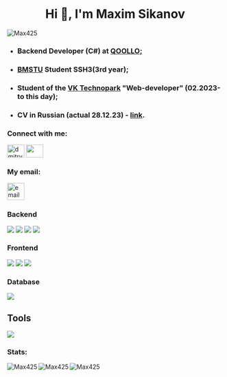 <h1 align="center">Hi 👋, I'm Maxim Sikanov</h1>

<p align="left"> <img src="https://komarev.com/ghpvc/?username=Max425&label=Profile%20views&color=0e75b6&style=flat" alt="Max425" /> </p>

* <h3 align="left">Backend Developer (C#) at <a href="https://qoollo.com/" >QOOLLO;</a> </h3>

* <h3 align="left"><a href="https://www.bmstu.ru/" >BMSTU</a> Student SSH3(3rd year);</h3>

* <h3 align="left"> Student of the <a href="https://park.vk.company/" >VK Technopark</a> "Web-developer" (02.2023-to this day);</h3>

* <h3 align="left"> CV in Russian (actual 28.12.23) - <a href="https://drive.google.com/file/d/15gJXqoIEW5_eCxL64qV9HixGBWs6LkpH/view?usp=sharing">link</a>.</h3>

<h3 align="left">Connect with me:</h3>
<p align="left">
<a href="https://vk.com/little_strange" target="blank"><img align="center" src="https://raw.githubusercontent.com/rahuldkjain/github-profile-readme-generator/master/src/images/icons/Social/vk.svg" alt="dmitry__varin" height="30" width="40" /></a>
<a href="https://t.me/Maxim_Sikanov" target="blank"><img align="center" src="https://www.svgrepo.com/show/303292/telegram-logo.svg" height="30" width="40" /></a>

<h3 align="left">My email:</h3>
<p align="left"> <a href="mailto: max.4251474@yandex.ru"> <img src="https://user-images.githubusercontent.com/55987935/168389280-a384acf5-7cd9-41eb-8a8c-1809bcaf81f4.png" alt="email" width="40" height="40"/> </a> </p>

### Backend

<a href="https://github.com/Max425?tab=repositories&language=go" target="_blank"> <img src="https://skillicons.dev/icons?i=go"/></a>
<a href="https://github.com/Max425?tab=repositories&language=c%23" target="_blank"> <img src="https://skillicons.dev/icons?i=cs"/></a>
<a href="https://github.com/Max425?tab=repositories&language=cpp" target="_blank"> <img src="https://skillicons.dev/icons?i=cpp"/></a>
<a href="https://github.com/Max425?tab=repositories&language=python" target="_blank"> <img src="https://skillicons.dev/icons?i=python"/></a>

### Frontend

<a href="https://github.com/Max425?tab=repositories&language=ts" target="_blank"> <img src="https://skillicons.dev/icons?i=ts"/></a>
<a href="https://github.com/Max425?tab=repositories&language=js" target="_blank"> <img src="https://skillicons.dev/icons?i=js"/></a>
<img src="https://skillicons.dev/icons?i=html,css"/>

### Database

<img src="https://skillicons.dev/icons?i=postgres,mongo,redis"/>

## Tools

<img src="https://skillicons.dev/icons?i=git,grafana,prometheus,docker,linux,bash,django,react,angular"/>

<h3 align="left">Stats:</h3>
<p>
<img align="left" src="https://github-readme-stats.vercel.app/api?username=Max425&show_icons=true&locale=en&title_color=fff&icon_color=79ff97&text_color=9f9f9f&bg_color=151515" alt="Max425" />
<img align="center" src="https://github-readme-streak-stats.herokuapp.com/?user=Max425&theme=dark" alt="Max425" />
<img align="left" src="https://github-readme-stats.vercel.app/api/top-langs?username=Max425&show_icons=true&locale=en&layout=compact&exclude_repo=nirs-5th-sem-bmstu&hide=html,javascript,tex&title_color=fff&icon_color=79ff97&text_color=9f9f9f&bg_color=151515" alt="Max425" />
</p>
